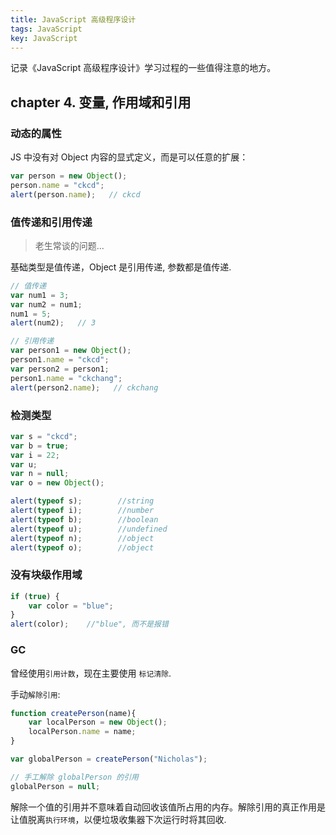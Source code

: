 ```yaml
---
title: JavaScript 高级程序设计
tags: JavaScript
key: JavaScript
---
```


记录《JavaScript 高级程序设计》学习过程的一些值得注意的地方。

<!--more-->

## chapter 4. 变量, 作用域和引用

### 动态的属性

JS 中没有对 Object 内容的显式定义，而是可以任意的扩展：

```js
var person = new Object();
person.name = "ckcd";
alert(person.name);   // ckcd
```

### 值传递和引用传递

> 老生常谈的问题...

基础类型是值传递，Object 是引用传递, 参数都是值传递.

```js
// 值传递
var num1 = 3;
var num2 = num1;
num1 = 5;
alert(num2);   // 3

// 引用传递
var person1 = new Object();
person1.name = "ckcd";
var person2 = person1;
person1.name = "ckchang";
alert(person2.name);   // ckchang
```

### 检测类型

```js
var s = "ckcd";
var b = true;
var i = 22;
var u;
var n = null;
var o = new Object();

alert(typeof s);        //string
alert(typeof i);        //number
alert(typeof b);        //boolean
alert(typeof u);        //undefined
alert(typeof n);        //object
alert(typeof o);        //object
```

### 没有块级作用域

```js
if (true) {
    var color = "blue";
}
alert(color);    //"blue", 而不是报错
```

### GC

曾经使用`引用计数`，现在主要使用 `标记清除`.

手动`解除引用`:

```js
function createPerson(name){
    var localPerson = new Object();
    localPerson.name = name;
}

var globalPerson = createPerson("Nicholas"); 

// 手工解除 globalPerson 的引用
globalPerson = null;
```

解除一个值的引用并不意味着自动回收该值所占用的内存。解除引用的真正作用是让值脱离`执行环境`，以便垃圾收集器下次运行时将其回收.

